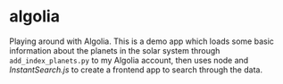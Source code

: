 # algolia
Playing around with Algolia. This is a demo app which loads some basic information about the planets in the solar system through `add_index_planets.py` to my Algolia account, then uses node and _InstantSearch.js_ to create a frontend app to search through the data.
